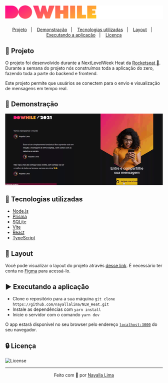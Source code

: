 <h1 align="center">   <img src="web/src/assets/logo.svg" ></img></h1>

<p align="center">  
  <a href="#-projeto">Projeto</a>&nbsp;&nbsp;&nbsp;|&nbsp;&nbsp;&nbsp;  
  <a href="#-demonstração">Demonstração</a>&nbsp;&nbsp;&nbsp;|&nbsp;&nbsp;&nbsp;
  <a href="#-tecnologias-utilizadas">Tecnologias utilizadas</a>&nbsp;&nbsp;&nbsp;|&nbsp;&nbsp;&nbsp;
  <a href="#-layout">Layout</a>&nbsp;&nbsp;&nbsp;|&nbsp;&nbsp;&nbsp;
  <a href="#%EF%B8%8F-executando-a-aplicação">Executando a aplicação</a>&nbsp;&nbsp;&nbsp;|&nbsp;&nbsp;&nbsp;  
  <a href="#-licença">Licença</a>
</p>

## 🚩 Projeto

O projeto foi desenvolvido durante a NextLevelWeek Heat da <a href="http://https://rocketseat.com.br//">Rocketseat 🚀</a>. Durante a semana do projeto nós construímos toda a aplicação do zero, fazendo toda a parte do backend e frontend.

Este projeto permite que usuários se conectem para o envio e visualização de mensagens em tempo real.

##  👀 Demonstração
![](doWhile.gif)

## 💈 Tecnologias utilizadas

- [Node.js](https://nodejs.org/en/)
- [Prisma](https://www.prisma.io/)
- [SQLite](https://www.sqlite.org/index.html)
- [Vite](https://vitejs.dev/)
- [React](https://pt-br.reactjs.org/)
- [TypeScript](https://www.typescriptlang.org/)

## 🎨 Layout

Você pode visualizar o layout do projeto através [desse link](<https://www.figma.com/file/8fwtQO3mfR4ueQLkgvqkaA/%5BNLW-Heat---Mission%3A-Impulse%5D-DoWhile2021-(Community)?node-id=61313%3A4011>). É necessário ter conta no [Figma](http://figma.com/) para acessá-lo.

## ▶️ Executando a aplicação

- Clone o repositório para a sua máquina
  `git clone https://github.com/nayallalima/NLW_Heat.git`
- Instale as dependências com `yarn install`
- Inicie o servidor com o comando `yarn dev`

O app estará disponível no seu browser pelo endereço [`localhost:3000`](http://localhost:3000) do seu navegador.
## 🔒 Licença

<a> <img alt="License" src="https://img.shields.io/badge/license-MIT-blueviolet"> </a>

---
<p align="center">
  Feito com 💜️ por <a href="https://github.com/nayallalima">Nayalla Lima </a>
</p>
